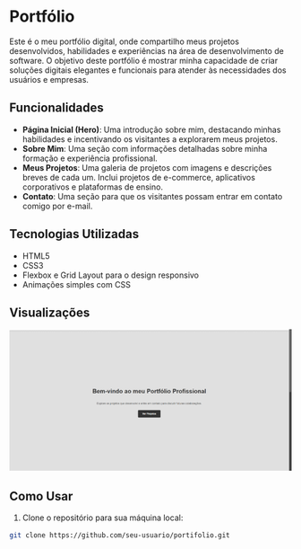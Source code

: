 ﻿# Portfólio

Este é o meu portfólio digital, onde compartilho meus projetos desenvolvidos, habilidades e experiências na área de desenvolvimento de software. O objetivo deste portfólio é mostrar minha capacidade de criar soluções digitais elegantes e funcionais para atender às necessidades dos usuários e empresas.

## Funcionalidades

- **Página Inicial (Hero)**: Uma introdução sobre mim, destacando minhas habilidades e incentivando os visitantes a explorarem meus projetos.
- **Sobre Mim**: Uma seção com informações detalhadas sobre minha formação e experiência profissional.
- **Meus Projetos**: Uma galeria de projetos com imagens e descrições breves de cada um. Inclui projetos de e-commerce, aplicativos corporativos e plataformas de ensino.
- **Contato**: Uma seção para que os visitantes possam entrar em contato comigo por e-mail.

## Tecnologias Utilizadas

- HTML5
- CSS3
- Flexbox e Grid Layout para o design responsivo
- Animações simples com CSS

## Visualizações

![Captura de tela do Portfólio](previa.png)

## Como Usar

1. Clone o repositório para sua máquina local:

```bash
git clone https://github.com/seu-usuario/portifolio.git
